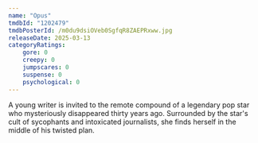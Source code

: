 ```yaml
---
name: "Opus"
tmdbId: "1202479"
tmdbPosterId: /m0du9dsiOVeb0SgfqR8ZAEPRxww.jpg
releaseDate: 2025-03-13
categoryRatings:
    gore: 0
    creepy: 0
    jumpscares: 0
    suspense: 0
    psychological: 0
---
```

A young writer is invited to the remote compound of a legendary pop star who mysteriously disappeared thirty years ago. Surrounded by the star's cult of sycophants and intoxicated journalists, she finds herself in the middle of his twisted plan.
